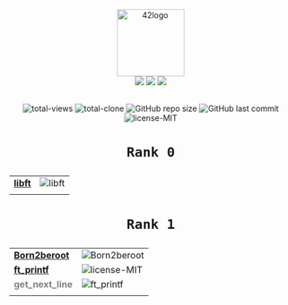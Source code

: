 <div align="center">
	<img  width="120" alt="42logo"  src="https://user-images.githubusercontent.com/19689770/129336866-169b0dc7-ea41-47d4-b50a-d466508031af.png">
<div style="margin-bottom: 30px;">
<div align="center">
	<img src="https://img.shields.io/badge/Born2code-blue">
	<img src="https://img.shields.io/badge/Level%201-blue">
	<img src="https://us-central1-progress-markdown.cloudfunctions.net/progress/38">
<div style="margin-bottom: 30px;">
</div>
</div>
</div>
<!-- these values are automatically generated with github actions and github api -->

<!-- buy me a coffee if you want to know how -->

<p align="center">
<img alt="total-views" src="https://img.shields.io/badge/views-239-blue">
<img alt="total-clone" src="https://img.shields.io/badge/clone-40-blue">
<img alt="GitHub repo size" src="https://img.shields.io/github/repo-size/nach131/42Barcelona">
<img alt="GitHub last commit" src="https://img.shields.io/github/last-commit/nach131/42Barcelona">
<img alt="license-MIT" src="https://img.shields.io/badge/license-MIT-blue">
</p>

<h1 align="center">

	Rank 0
</h1>

<div align="center">

|	|	|
|-----------------------------------------------|---------------------------------------------------------------------------------|
| [**libft**](https://github.com/nach131/libft) |<img alt="libft" src="https://img.shields.io/badge/-%E2%88%9A%20125/100-green?style=for-the-badge">|
|	|	|

</div>

<h1 align="center">

	Rank 1
</h1>

<div align="center">

|	|	|
|-----------------------------------------------------------|---------------------------------------------------------------------------------|
| [**Born2beroot**](https://github.com/nach131/Born2beroot) |<img alt="Born2beroot" src="https://img.shields.io/badge/-%E2%88%9A%20125/100-green?style=for-the-badge">
| [**ft_printf**](https://github.com/nach131/ft_printf)     |<img alt="license-MIT" src="https://img.shields.io/badge/-proceso...-blue?style=for-the-badge">             |
|<span style="color:gray">**get_next_line**</span>|<img alt="ft_printf" src="https://img.shields.io/badge/-.%20.%20.-inactive?style=for-the-badge">|
|	|	|

</div>
